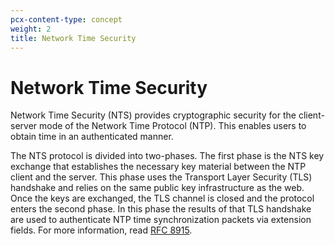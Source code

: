 ```yaml
---
pcx-content-type: concept
weight: 2
title: Network Time Security
---
```


# Network Time Security

Network Time Security (NTS) provides cryptographic security for the client-server mode of the Network Time Protocol (NTP). This enables users to obtain time in an authenticated manner.

The NTS protocol is divided into two-phases. The first phase is the NTS key exchange that establishes the necessary key material between the NTP client and the server. This phase uses the Transport Layer Security (TLS) handshake and relies on the same public key infrastructure as the web. Once the keys are exchanged, the TLS channel is closed and the protocol enters the second phase. In this phase the results of that TLS handshake are used to authenticate NTP time synchronization packets via extension fields. For more information, read [RFC 8915](https://tools.ietf.org/html/rfc8915).